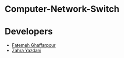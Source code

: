 # Computer-Network-Switch


# Developers
- [Fatemeh Ghaffarpour](https://github.com/GHFATEMEH)
- [Zahra Yazdani](https://github.com/zahrayazdani)

